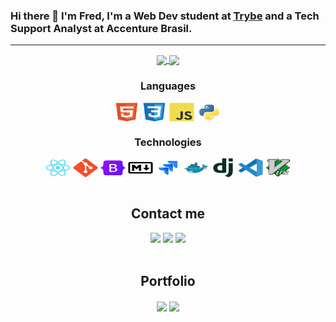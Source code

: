 ### Hi there 👋 I'm Fred, I'm a Web Dev student at [Trybe](https://betrybe.com) and a Tech Support Analyst at Accenture Brasil.

---
<div align="center">
  <a href="https://github.com/Virkkunen">
    <img align="center" height="180em" src="https://github-readme-stats.vercel.app/api?username=Virkkunen&show_icons=true&theme=nord&include_all_commits=true&count_private=true" />
  </a>
  <a href="https://github.com/Virkkunen">
    <img align="center" height="180em" src="https://github-readme-stats.vercel.app/api/top-langs/?username=Virkkunen&layout=compact&langs_count=8&theme=nord" />
  </a>
</div>
<div align="center">
  <h3>Languages</h3>
  <img align="center" alt="HTML" height="30" width="40" src="https://raw.githubusercontent.com/devicons/devicon/master/icons/html5/html5-original.svg">
  <img align="center" alt="CSS" height="30" width="40" src="https://raw.githubusercontent.com/devicons/devicon/master/icons/css3/css3-original.svg">
  <img align="center" alt="JS" height="30" width="40" src="https://raw.githubusercontent.com/devicons/devicon/master/icons/javascript/javascript-original.svg">
  <img align="center" alt="Python" height="30" width="40" src="https://raw.githubusercontent.com/devicons/devicon/master/icons/python/python-original.svg">
  <h3>Technologies</h3>
  <img align="center" alt="React" height="30" width="40" src="https://raw.githubusercontent.com/devicons/devicon/master/icons/react/react-original.svg">
  <img align="center" alt="Git" height="30" width="40" src="https://raw.githubusercontent.com/devicons/devicon/master/icons/git/git-original.svg">
  <img align="center" alt="Bootstrap" height="30" width="40" src="https://raw.githubusercontent.com/devicons/devicon/master/icons/bootstrap/bootstrap-original.svg">
  <img align="center" alt="Markdown" height="30" width="40" src="https://raw.githubusercontent.com/devicons/devicon/master/icons/markdown/markdown-original.svg">
  <img align="center" alt="Jira" height="30" width="40" src="https://raw.githubusercontent.com/devicons/devicon/master/icons/jira/jira-original.svg">
  <img align="center" alt="Docker" height="30" width="40" src="https://raw.githubusercontent.com/devicons/devicon/master/icons/docker/docker-original.svg">
  <img align="center" alt="Django" height="30" width="40" src="https://raw.githubusercontent.com/devicons/devicon/master/icons/django/django-plain.svg">
  <img align="center" alt="VSCode" height="30" width="40" src="https://raw.githubusercontent.com/devicons/devicon/master/icons/vscode/vscode-original.svg">
  <img align="center" alt="Vim" height="30" width="40" src="https://raw.githubusercontent.com/devicons/devicon/master/icons/vim/vim-original.svg">
</div>
<br>
<div align="center">
  <h2>Contact me </h2>
 <a href="https://t.me/vrkknn" target="_blank"><img src="https://img.shields.io/badge/-vrkknn-26A5E4?style=for-the-badge&logo=telegram&logoColor=white" target="_blank"></a>
 <a href = "mailto:vrkknn@vrkknn.net"><img src="https://img.shields.io/badge/-vrkknn@vrkknn.net-8B89CC?style=for-the-badge&logo=protonmail&logoColor=white" target="_blank"></a>
 <a href="https://www.linkedin.com/in/fredalmeida-" target="_blank"><img src="https://img.shields.io/badge/-fredalmeida---%230077B5?style=for-the-badge&logo=linkedin&logoColor=white" target="_blank"></a> 
</div>
<br>
<div align="center">
  <h2>Portfolio</h2>
   <img align="center" src="https://github-readme-stats.vercel.app/api/pin/?username=Virkkunen&repo=trybe&theme=nord" />
   <img align="center" src="https://github-readme-stats.vercel.app/api/pin/?username=Virkkunen&repo=virkkunen.github.io&theme=nord" />
</div>


